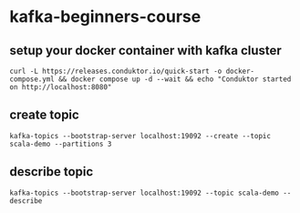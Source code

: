 # kafka-beginners-course
## setup your docker container with kafka cluster
```
curl -L https://releases.conduktor.io/quick-start -o docker-compose.yml && docker compose up -d --wait && echo "Conduktor started on http://localhost:8080"
```
## create topic
```
kafka-topics --bootstrap-server localhost:19092 --create --topic scala-demo --partitions 3
```
## describe topic
```
kafka-topics --bootstrap-server localhost:19092 --topic scala-demo --describe
```
